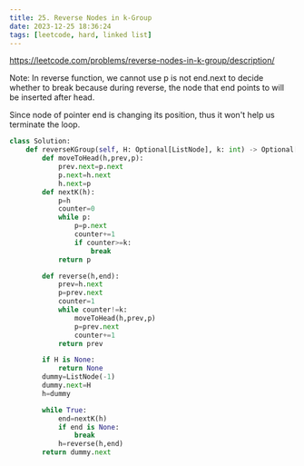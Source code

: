```yaml
---
title: 25. Reverse Nodes in k-Group
date: 2023-12-25 18:36:24
tags: [leetcode, hard, linked list]
---
```


https://leetcode.com/problems/reverse-nodes-in-k-group/description/

Note: In reverse function, we cannot use p is not end.next to decide whether to break because during reverse, the node that end points to will be inserted after head.

Since node of pointer end is changing its position, thus it won't help us terminate the loop.

```python
class Solution:
    def reverseKGroup(self, H: Optional[ListNode], k: int) -> Optional[ListNode]:
        def moveToHead(h,prev,p):
            prev.next=p.next
            p.next=h.next
            h.next=p
        def nextK(h):
            p=h
            counter=0
            while p:
                p=p.next
                counter+=1
                if counter>=k:
                    break
            return p

        def reverse(h,end):
            prev=h.next
            p=prev.next
            counter=1
            while counter!=k:
                moveToHead(h,prev,p)
                p=prev.next
                counter+=1
            return prev

        if H is None:
            return None
        dummy=ListNode(-1)
        dummy.next=H
        h=dummy

        while True:
            end=nextK(h)
            if end is None:
                break
            h=reverse(h,end)
        return dummy.next
```

